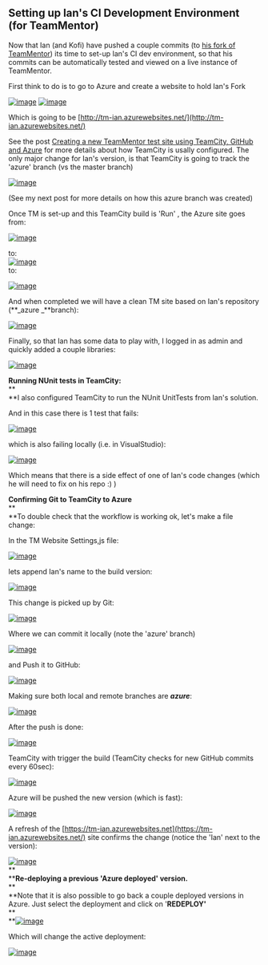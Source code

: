 ##  Setting up Ian's CI Development Environment (for TeamMentor)

Now that Ian (and Kofi) have pushed a couple commits (to [his fork of TeamMentor](https://github.com/IanIan123/Dev)) its time to set-up Ian's CI dev environment, so that his commits can be automatically tested and viewed on a live instance of TeamMentor.

First think to do is to go to Azure and create a website to hold Ian's Fork

[![image](images/image_thumb3.png)](http://lh6.ggpht.com/-bTZXDCNFYkU/UXWAAx6xrPI/AAAAAAAABp4/iN7Gll06Bw0/s1600-h/image7.png) [![image](images/image_thumb6.png)](http://lh5.ggpht.com/-cT02IrJb_0Y/UXWACOXH-fI/AAAAAAAABqI/yVL9yJeXbEs/s1600-h/image12.png)

Which is going to be [http://tm-ian.azurewebsites.net/](http://tm-ian.azurewebsites.net/)

See the post [Creating a new TeamMentor test site using TeamCity, GitHub and Azure](http://www.blogger.com/blog.diniscruz.com/2013/03/creating-new-teammentor-test-site-using.html) for more details about how TeamCity is usally configured. The only major change for Ian's version, is that TeamCity is going to track the 'azure' branch (vs the master branch)

[![image](images/image_thumb7.png)](http://lh5.ggpht.com/-6EavphbenZ0/UXWADTn-iZI/AAAAAAAABqY/6lBW5vR3RYQ/s1600-h/image15.png)

(See my next post for more details on how this azure branch was created)

Once TM is set-up and this TeamCity build is 'Run' , the Azure site goes from:

[![image](images/image_thumb_25255B5_25255D1.png)](http://lh5.ggpht.com/-YBSzyJAsXFI/UXWAE1oE1JI/AAAAAAAABqo/fdb2GmEzwAw/s1600-h/image%25255B11%25255D.png)

to:  
 [![image](images/image_thumb_25255B6_25255D1.png)](http://lh6.ggpht.com/-R4aKUbF3P4I/UXWAGAc0DHI/AAAAAAAABq4/yVtYF5GazVI/s1600-h/image%25255B12%25255D.png)   
to:

[![image](images/image_thumb_25255B7_25255D1.png)](http://lh4.ggpht.com/-42ZZtoNd5UI/UXWAHdoVkaI/AAAAAAAABrI/TMs19zmRALY/s1600-h/image%25255B13%25255D.png)

And when completed we will have a clean TM site based on Ian's repository (**_azure _**branch):

[![image](images/image_thumb_25255B9_25255D1.png)](http://lh3.ggpht.com/-8hBplkL4DWQ/UXWAIpMvzzI/AAAAAAAABrY/DJB9lkH22JA/s1600-h/image%25255B19%25255D.png)

Finally, so that Ian has some data to play with, I logged in as admin and quickly added a couple libraries:

[![image](images/image_thumb_25255B25_25255D1.png)](http://lh3.ggpht.com/-r7cJWg9XsOs/UXWAJ7i-Y2I/AAAAAAAABro/H0EIXzEApC0/s1600-h/image%25255B67%25255D.png)

**Running NUnit tests in TeamCity:**  
**  
**I also configured TeamCity to run the NUnit UnitTests from Ian's solution.

And in this case there is 1 test that fails:

[![image](images/image_thumb_25255B8_25255D1.png)](http://lh3.ggpht.com/-tN3tWIHzuUs/UXWALTg4RWI/AAAAAAAABr4/EuNBKTQ6WFU/s1600-h/image%25255B16%25255D.png)

  
which is also failing locally (i.e. in VisualStudio):

[![image](images/image_thumb_25255B10_25255D1.png)](http://lh4.ggpht.com/-x9k-6WT-OjI/UXWAMl_46NI/AAAAAAAABsI/D3881iV1Tos/s1600-h/image%25255B22%25255D.png)

Which means that there is a side effect of one of Ian's code changes (which he will need to fix on his repo :) )

**Confirming Git to TeamCity to Azure**  
**  
**To double check that the workflow is working ok, let's make a file change:

In the TM Website Settings,js file:

[![image](images/image_thumb_25255B11_25255D1.png)](http://lh5.ggpht.com/-kpLCbp-Ew5M/UXWAN_UQiTI/AAAAAAAABsY/Xoue-WvLbGI/s1600-h/image%25255B25%25255D.png)

lets append Ian's name to the build version:

[![image](images/image_thumb_25255B12_25255D1.png)](http://lh3.ggpht.com/-7qnVZdA9-z0/UXWAPDzFYSI/AAAAAAAABso/GgGTChggeqE/s1600-h/image%25255B28%25255D.png)

This change is picked up by Git:

[![image](images/image_thumb_25255B13_25255D1.png)](http://lh5.ggpht.com/-pcfJFg2eSWs/UXWAQVGKCuI/AAAAAAAABs4/zwMb9_bhUeo/s1600-h/image%25255B31%25255D.png)

Where we can commit it locally (note the 'azure' branch)

[![image](images/image_thumb_25255B15_25255D1.png)](http://lh3.ggpht.com/-DyEUDS11iuU/UXWARse_0NI/AAAAAAAABtI/pfqsqH0sdJA/s1600-h/image%25255B37%25255D.png)

and Push it to GitHub:

[![image](images/image_thumb_25255B16_25255D1.png)](http://lh4.ggpht.com/-ju3lYlU5VDU/UXWATSi5esI/AAAAAAAABtY/CS9yNHpd0tU/s1600-h/image%25255B40%25255D.png)

Making sure both local and remote branches are **_azure_**:

[![image](images/image_thumb_25255B17_25255D1.png)](http://lh6.ggpht.com/-UYmbKz9bkpM/UXWAU3dx5nI/AAAAAAAABto/fhMP3OhUg-A/s1600-h/image%25255B43%25255D.png)

After the push is done:

[![image](images/image_thumb_25255B18_25255D1.png)](http://lh3.ggpht.com/-tRg3Nn6MnQo/UXWAWQd8WQI/AAAAAAAABt4/cXgCpIP7VZc/s1600-h/image%25255B46%25255D.png)

TeamCity with trigger the build (TeamCity checks for new GitHub commits every 60sec):

[![image](images/image_thumb_25255B19_25255D1.png)](http://lh6.ggpht.com/-W3Hy2U7lX0A/UXWAXqf2P3I/AAAAAAAABuI/xs1ks1bMEuE/s1600-h/image%25255B49%25255D.png)

Azure will be pushed the new version (which is fast):

[![image](images/image_thumb_25255B20_25255D1.png)](http://lh3.ggpht.com/-JLyGbfA-d1Q/UXWAYlyjdzI/AAAAAAAABuY/Dh9aR4M6atA/s1600-h/image%25255B52%25255D.png)

A refresh of the [https://tm-ian.azurewebsites.net](https://tm-ian.azurewebsites.net/) site confirms the change (notice the 'Ian' next to the version):

[![image](images/image_thumb_25255B21_25255D1.png)](http://lh3.ggpht.com/-9gbP-_H_YjM/UXWAZ6rqeSI/AAAAAAAABuo/bGq9EgFpJZc/s1600-h/image%25255B55%25255D.png)   
**  
****Re-deploying a previous 'Azure deployed' version.**  
**  
**Note that it is also possible to go back a couple deployed versions in Azure. Just select the deployment and click on '**REDEPLOY'**  
**  
**[![image](images/image_thumb_25255B26_25255D1.png)](http://lh4.ggpht.com/-ZL6ErwLywog/UXWAbdTZRLI/AAAAAAAABu4/5csXTDJvl9I/s1600-h/image%25255B70%25255D.png)

Which will change the active deployment:

[![image](images/image_thumb_25255B24_25255D1.png)](http://lh5.ggpht.com/--AByV_yAaTg/UXWAcnbha-I/AAAAAAAABvI/F8-wW9XR6r4/s1600-h/image%25255B64%25255D.png)
